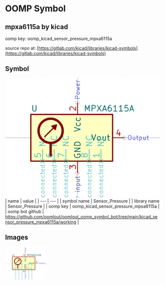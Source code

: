 # OOMP Symbol  
## mpxa6115a  by kicad  
  
oomp key: oomp_kicad_sensor_pressure_mpxa6115a  
  
source repo at: [https://gitlab.com/kicad/libraries/kicad-symbols](https://gitlab.com/kicad/libraries/kicad-symbols)  
## Symbol  
  
[![working.png](working_600.png)](working.png)  
| name | value | 
| --- | --- | 
| symbol name | Sensor_Pressure | 
| library name | Sensor_Pressure | 
| oomp key | oomp_kicad_sensor_pressure_mpxa6115a | 
| oomp bot github | https://github.com/oomlout/oomlout_oomp_symbol_bot/tree/main/kicad_sensor_pressure_mpxa6115a/working | 
## Images  
  
[![working.png](working_140.png)](working.png)  

